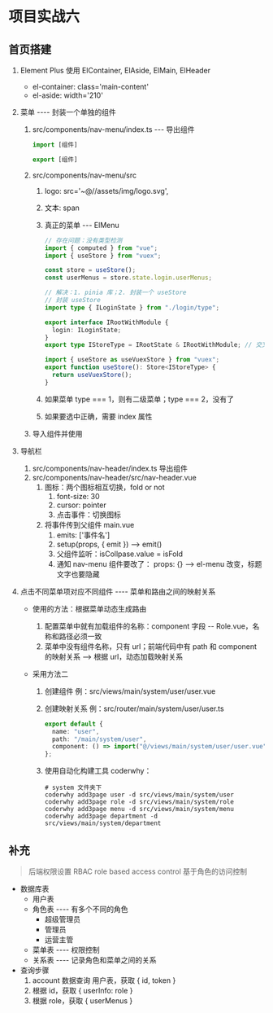 <!--
 * @Author: East
 * @Date: 2021-12-03 15:57:06
 * @LastEditTime: 2021-12-06 10:29:02
 * @LastEditors: Please set LastEditors
 * @Description: 项目实战六
 * @FilePath: \forGreaterGood\vue3\36-项目实战六.md
-->

# 项目实战六

## 首页搭建

1. Element Plus 使用 ElContainer, ElAside, ElMain, ElHeader
   - el-container: class='main-content'
   - el-aside: width='210'
2. 菜单 ---- 封装一个单独的组件

   1. src/components/nav-menu/index.ts --- 导出组件

      ```ts
      import [组件]

      export [组件]
      ```

   2. src/components/nav-menu/src

      1. logo: src='~@//assets/img/logo.svg',
      2. 文本: span
      3. 真正的菜单 --- ElMenu

         ```ts
         // 存在问题：没有类型检测
         import { computed } from "vue";
         import { useStore } from "vuex";

         const store = useStore();
         const userMenus = store.state.login.userMenus;

         // 解决：1. pinia 库；2. 封装一个 useStore
         // 封装 useStore
         import type { ILoginState } from "./login/type";

         export interface IRootWithModule {
           login: ILoginState;
         }
         export type IStoreType = IRootState & IRootWithModule; // 交叉类型

         import { useStore as useVuexStore } from "vuex";
         export function useStore(): Store<IStoreType> {
           return useVuexStore();
         }
         ```

      4. 如果菜单 type === 1，则有二级菜单；type === 2，没有了
      5. 如果要选中正确，需要 index 属性

   3. 导入组件并使用

3. 导航栏
   1. src/components/nav-header/index.ts 导出组件
   2. src/components/nav-header/src/nav-header.vue
      1. 图标：两个图标相互切换，fold or not
         1. font-size: 30
         2. cursor: pointer
         3. 点击事件：切换图标
      2. 将事件传到父组件 main.vue
         1. emits: ['事件名']
         2. setup(props, { emit }) --> emit()
         3. 父组件监听：isCollpase.value = isFold
         4. 通知 nav-menu 组件要改了： props: {} --> el-menu 改变，标题文字也要隐藏
4. 点击不同菜单项对应不同组件 ---- 菜单和路由之间的映射关系

   - 使用的方法：根据菜单动态生成路由
     1. 配置菜单中就有加载组件的名称：component 字段 -- Role.vue，名称和路径必须一致
     2. 菜单中没有组件名称，只有 url；前端代码中有 path 和 component 的映射关系 --> 根据 url，动态加载映射关系
   - 采用方法二

     1. 创建组件 例：src/views/main/system/user/user.vue
     2. 创建映射关系 例：src/router/main/system/user/user.ts
        ```ts
        export default {
          name: "user",
          path: "/main/system/user",
          component: () => import("@/views/main/system/user/user.vue"),
        };
        ```
     3. 使用自动化构建工具 coderwhy：

        ```shell
        # system 文件夹下
        coderwhy add3page user -d src/views/main/system/user
        coderwhy add3page role -d src/views/main/system/role
        coderwhy add3page menu -d src/views/main/system/menu
        coderwhy add3page department -d src/views/main/system/department
        ```

## 补充

> 后端权限设置
> RBAC role based access control 基于角色的访问控制

- 数据库表
  - 用户表
  - 角色表 ---- 有多个不同的角色
    - 超级管理员
    - 管理员
    - 运营主管
  - 菜单表 ---- 权限控制
  - 关系表 ---- 记录角色和菜单之间的关系
- 查询步骤
  1. account 数据查询 用户表，获取 { id, token }
  2. 根据 id，获取 { userInfo: role }
  3. 根据 role，获取 { userMenus }
